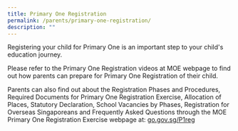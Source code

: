```yaml
---
title: Primary One Registration
permalink: /parents/primary-one-registration/
description: ""
---
```

<p>Registering your child for Primary One is an important step to your child's education journey.</p>
<p>Please refer to the Primary One Registration videos at MOE webpage to find out how parents can prepare for Primary One Registration of their child.</p>
<p>Parents can also find out about the Registration Phases and Procedures, Required Documents for Primary One Registration Exercise, Allocation of Places, Statutory Declaration, School Vacancies by Phases, Registration for Overseas Singaporeans and Frequently Asked Questions through the MOE Primary One Registration Exercise webpage at: <a href="http://go.gov.sg/P1reg" target="">go.gov.sg/P1reg</a></p>
